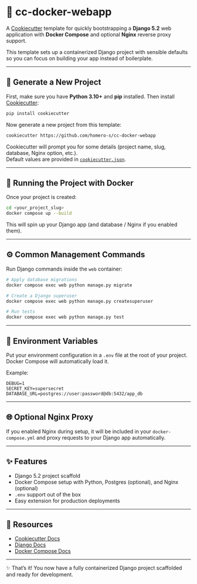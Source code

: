 # 🐳 cc-docker-webapp

A [Cookiecutter](https://cookiecutter.readthedocs.io/) template for quickly bootstrapping a **Django 5.2** web application with **Docker Compose** and optional **Nginx** reverse proxy support.

This template sets up a containerized Django project with sensible defaults so you can focus on building your app instead of boilerplate.

---

## 🚀 Generate a New Project

First, make sure you have **Python 3.10+** and **pip** installed. Then install [Cookiecutter](https://cookiecutter.readthedocs.io/):

```bash
pip install cookiecutter
```

Now generate a new project from this template:

```bash
cookiecutter https://github.com/homero-s/cc-docker-webapp
```

Cookiecutter will prompt you for some details (project name, slug, database, Nginx option, etc.).  
Default values are provided in [`cookiecutter.json`](./cookiecutter.json).

---

## 🐳 Running the Project with Docker

Once your project is created:

```bash
cd <your_project_slug>
docker compose up --build
```

This will spin up your Django app (and database / Nginx if you enabled them).

---

## ⚙️ Common Management Commands

Run Django commands inside the `web` container:

```bash
# Apply database migrations
docker compose exec web python manage.py migrate

# Create a Django superuser
docker compose exec web python manage.py createsuperuser

# Run tests
docker compose exec web python manage.py test
```

---

## 📂 Environment Variables

Put your environment configuration in a `.env` file at the root of your project. Docker Compose will automatically load it.

Example:

```env
DEBUG=1
SECRET_KEY=supersecret
DATABASE_URL=postgres://user:password@db:5432/app_db
```

---

## 🌐 Optional Nginx Proxy

If you enabled Nginx during setup, it will be included in your `docker-compose.yml` and proxy requests to your Django app automatically.

---

## ✨ Features

- Django 5.2 project scaffold
- Docker Compose setup with Python, Postgres (optional), and Nginx (optional)
- `.env` support out of the box
- Easy extension for production deployments

---

## 📖 Resources

- [Cookiecutter Docs](https://cookiecutter.readthedocs.io/)
- [Django Docs](https://docs.djangoproject.com/)
- [Docker Compose Docs](https://docs.docker.com/compose/)

---

✨ That’s it! You now have a fully containerized Django project scaffolded and ready for development.
